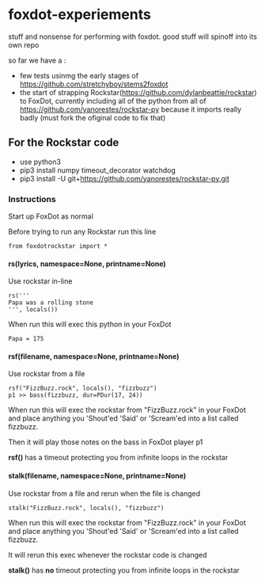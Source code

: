 # foxdot-experiements
stuff and nonsense for performing with foxdot. good stuff will spinoff into its own repo

so far we have a :

* few tests usinmg the early stages of https://github.com/stretchyboy/stems2foxdot
* the start of strapping Rockstar(https://github.com/dylanbeattie/rockstar)  to FoxDot, currently including all of the python from  all of https://github.com/yanorestes/rockstar-py because it imports really badly (must fork the ofiginal code to fix that)

## For the Rockstar code
 * use python3
 * pip3 install numpy timeout_decorator watchdog
 * pip3 install -U git+https://github.com/yanorestes/rockstar-py.git

### Instructions

Start up FoxDot as normal

Before trying to run any Rockstar run this line

```
from foxdotrockstar import *
```

#### rs(lyrics, namespace=None, printname=None)
Use rockstar in-line
```
rs('''
Papa was a rolling stone
''', locals())
```

When run this will exec this python in your FoxDot
```
Papa = 175
```

#### rsf(filename, namespace=None, printname=None)
Use rockstar from a file
```
rsf("FizzBuzz.rock", locals(), "fizzbuzz")
p1 >> bass(fizzbuzz, dur=PDur(17, 24))
```

When run this will exec the rockstar from "FizzBuzz.rock" in your FoxDot and place anything you 'Shout'ed 'Said' or 'Scream'ed into a list called fizzbuzz.

Then it will play those notes on the bass in FoxDot player p1

**rsf()** has a timeout protecting you from infinite loops in the rockstar

#### stalk(filename, namespace=None, printname=None)
Use rockstar from a file and rerun when the file is changed

```
stalk("FizzBuzz.rock", locals(), "fizzbuzz")
```

When run this will exec the rockstar from "FizzBuzz.rock" in your FoxDot and place anything you 'Shout'ed 'Said' or 'Scream'ed into a list called fizzbuzz.

It will rerun this exec whenever the rockstar code is changed

**stalk()** has **no** timeout protecting you from infinite loops in the rockstar
